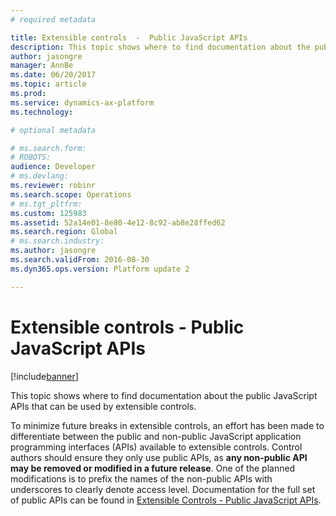 ```yaml
---
# required metadata

title: Extensible controls  -  Public JavaScript APIs
description: This topic shows where to find documentation about the public JavaScript APIs that can be used by extensible controls. 
author: jasongre
manager: AnnBe
ms.date: 06/20/2017
ms.topic: article
ms.prod: 
ms.service: dynamics-ax-platform
ms.technology: 

# optional metadata

# ms.search.form: 
# ROBOTS: 
audience: Developer
# ms.devlang: 
ms.reviewer: robinr
ms.search.scope: Operations
# ms.tgt_pltfrm: 
ms.custom: 125983
ms.assetid: 52a14e01-8e80-4e12-8c92-ab8e28ffed62
ms.search.region: Global
# ms.search.industry: 
ms.author: jasongre
ms.search.validFrom: 2016-08-30
ms.dyn365.ops.version: Platform update 2

---
```


# Extensible controls  -  Public JavaScript APIs

[!include[banner](../includes/banner.md)]


This topic shows where to find documentation about the public JavaScript APIs that can be used by extensible controls. 

To minimize future breaks in extensible controls, an effort has been made to differentiate between the public and non-public JavaScript application programming interfaces (APIs) available to extensible controls. Control authors should ensure they only use public APIs, as **any non-public API may be removed or modified in a future release**. One of the planned modifications is to prefix the names of the non-public APIs with underscores to clearly denote access level. Documentation for the full set of public APIs can be found in [Extensible Controls - Public JavaScript APIs](https://mbs.microsoft.com/Files/public/CS/AX/DynamicsAX_JavaScript_API_Documentation_Update2_07_2016.pdf).



